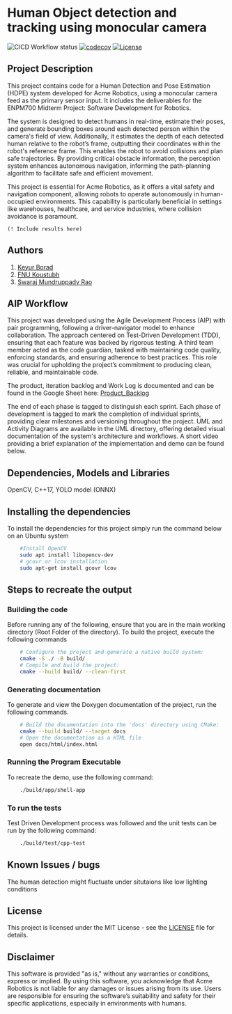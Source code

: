 # Human Object detection and tracking using monocular camera
![CICD Workflow status](https://github.com/koustubh1012/enpm700_midterm_project/actions/workflows/run-unit-test-and-upload-codecov.yml/badge.svg) 
[![codecov](https://codecov.io/gh/koustubh1012/enpm700_midterm_project/branch/main/graph/badge.svg)](https://codecov.io/gh/keyurborad5/enpm700_midterm_project) 
[![License](https://img.shields.io/badge/license-MIT-blue.svg)](LICENSE)



## Project Description 
This project contains code for a Human Detection and Pose Estimation (HDPE) system developed for Acme Robotics, using a monocular camera feed as the primary sensor input. It includes the deliverables for the ENPM700 Midterm Project: Software Development for Robotics.

The system is designed to detect humans in real-time, estimate their poses, and generate bounding boxes around each detected person within the camera's field of view. Additionally, it estimates the depth of each detected human relative to the robot’s frame, outputting their coordinates within the robot's reference frame. This enables the robot to avoid collisions and plan safe trajectories. By providing critical obstacle information, the perception system enhances autonomous navigation, informing the path-planning algorithm to facilitate safe and efficient movement.

This project is essential for Acme Robotics, as it offers a vital safety and navigation component, allowing robots to operate autonomously in human-occupied environments. This capability is particularly beneficial in settings like warehouses, healthcare, and service industries, where collision avoidance is paramount.


    (! Include results here)

## Authors 
1) [Keyur Borad](https://github.com/keyurborad5) 
2) [FNU Koustubh](https://github.com/koustubh1012) 
3) [Swaraj Mundruppady Rao](https://github.com/SwarajMundruppadyRao)



## AIP Workflow 
This project was developed using the Agile Development Process (AIP) with pair programming, following a driver-navigator model to enhance collaboration. The approach centered on Test-Driven Development (TDD), ensuring that each feature was backed by rigorous testing. A third team member acted as the code guardian, tasked with maintaining code quality, enforcing standards, and ensuring adherence to best practices. This role was crucial for upholding the project’s commitment to producing clean, reliable, and maintainable code.

The product, iteration backlog and Work Log is documented and can be found in the Google Sheet here: 
[Product_Backlog](https://docs.google.com/spreadsheets/d/1fh9gBtK0hcLDP9B47O9Ribjl_y3yS_IEFFMDYh72blE/edit?gid=0#gid=0)

The end of each phase is tagged to distinguish each sprint. Each phase of development is tagged to mark the completion of individual sprints, providing clear milestones and versioning throughout the project. UML and Activity Diagrams are available in the UML directory, offering detailed visual documentation of the system's architecture and workflows. A short video providing a brief explanation of the implementation and demo can be found below. 


## Dependencies, Models and Libraries 

OpenCV, C++17, YOLO model (ONNX)


## Installing the dependencies

To install the dependencies for this project simply run the command below on an Ubuntu system

```bash
    #Install OpenCV
    sudo apt install libopencv-dev
    # gcovr or lcov installation
    sudo apt-get install gcovr lcov
```

## Steps to recreate the output

### Building the code
Before running any of the following, ensure that you are in the main working directory (Root Folder of the directory). To build the project, execute the following commands

```bash
    # Configure the project and generate a native build system:
    cmake -S ./ -B build/
    # Compile and build the project:
    cmake --build build/ --clean-first
```
### Generating documentation 
To generate and view the Doxygen documentation of the project, run the following commands.

```bash
    # Build the documentation into the 'docs' directory using CMake:
    cmake --build build/ --target docs 
    # Open the documentation as a HTML file
    open docs/html/index.html
```
### Running the Program Executable 

To recreate the demo, use the following command:

```bash
    ./build/app/shell-app
```

### To run the tests 
Test Driven Development process was followed and the unit tests can be run by the following command:

```bash
    ./build/test/cpp-test  

```

## Known Issues / bugs
The human detection might fluctuate under situtaions like low lighting conditions 
    
## License
This project is licensed under the MIT License - see the [LICENSE](LICENSE) file for details.

## Disclaimer
This software is provided "as is," without any warranties or conditions, express or implied. By using this software, you acknowledge that Acme Robotics is not liable for any damages or issues arising from its use. Users are responsible for ensuring the software’s suitability and safety for their specific applications, especially in environments with humans.

